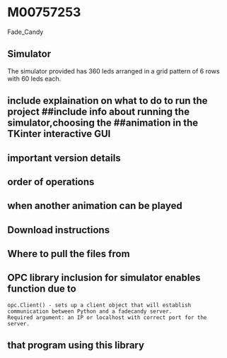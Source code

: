 # M00757253
 Fade_Candy
 
## Simulator

The simulator provided has 360 leds arranged in a grid pattern of 6 rows with 60 leds each.

 ## include explaination on what to do to run the project ##include info about running the simulator,choosing the ##animation in the TKinter interactive GUI
 ## important version details 
 ## order of operations 
 ## when another animation can be played  
 ## Download instructions
 ## Where to pull the files from 
 ## OPC library inclusion for simulator enables function due to
 ```
opc.Client() - sets up a client object that will establish communication between Python and a fadecandy server.
Required argument: an IP or localhost with correct port for the server.
```
## that program using this library 
